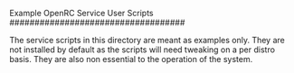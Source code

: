 Example OpenRC Service User Scripts
###################################

The service scripts in this directory are meant as examples only.
They are not installed by default as the scripts will need tweaking on a
per distro basis. They are also non essential to the operation of the system.
